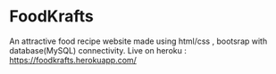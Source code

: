 # FoodKrafts
An attractive food recipe website made using html/css , bootsrap with database(MySQL) connectivity.
Live on heroku : https://foodkrafts.herokuapp.com/
